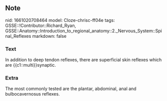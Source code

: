 ## Note
nid: 1661020708464
model: Cloze-chrisc-ff04e
tags: GSSE::!Contributor::Richard_Ryan, GSSE::Anatomy::Introduction_to_regional_anatomy::2._Nervous_System::Spinal_Reflexes
markdown: false

### Text
<div class='toggle'>
  In addition to deep tendon reflexes, there are superficial skin
  reflexes which are {{c1::multi}}synaptic.
</div>

### Extra
<p id="11977cd6-dfa4-4e6a-b967-6e97822af577" class="">The most
commonly tested are the plantar, abdominal, anal and
bulbocavernosus reflexes.
